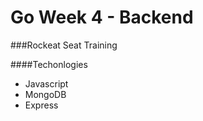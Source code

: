 # Go Week 4 - Backend

###Rockeat Seat Training

####Techonlogies

* Javascript
* MongoDB
* Express

